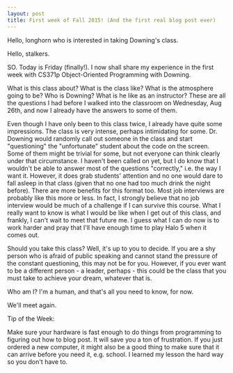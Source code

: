 ```yaml
---
layout: post
title: First week of Fall 2015! (And the first real blog post ever)
---
```

Hello, longhorn who is interested in taking Downing's class. 

Hello, stalkers.

SO. Today is Friday (finally!). I now shall share my experience in the first week with CS371p Object-Oriented Programming with Downing.

What is this class about? What is the class like? What is the atmosphere going to be? Who is Downing? What is he like as an instructor? These are all the questions I had before I walked into the classroom on Wednesday, Aug 26th, and now I already have the answers to some of them.

Even though I have only been to this class twice, I already have quite some impressions. The class is very intense, perhaps intimidating for some. Dr. Downing would randomly call out someone in the class and start "questioning" the "unfortunate" student about the code on the screen. Some of them might be trivial for some, but not everyone can think clearly under that circumstance. I haven't been called on yet, but I do know that I wouldn't be able to answer most of the questions "correctly," i.e. the way I want it. However, it does grab students' attention and no one would dare to fall asleep in that class (given that no one had too much drink the night before). There are more benefits for this format too. Most job interviews are probably like this more or less. In fact, I strongly believe that no job interview would be much of a challenge if I can survive this course. What I really want to know is what I would be like when I get out of this class, and frankly, I can't wait to meet that future me. I guess what I can do now is to work harder and pray that I'll have enough time to play Halo 5 when it comes out.

Should you take this class? Well, it's up to you to decide. If you are a shy person who is afraid of public speaking and cannot stand the pressure of the constant questioning, this may not be for you. However, if you ever want to be a different person - a leader, perhaps - this could be the class that you must take to achieve your dream, whatever that is.

Who am I? I'm a human, and that's all you need to know, for now.



We'll meet again.

Tip of the Week: 

Make sure your hardware is fast enough to do things from programming to figuring out how to blog post. It will save you a ton of frustration. If you just ordered a new computer, it might also be a good thing to make sure that it can arrive before you need it, e.g. school. I learned my lesson the hard way so you don't have to.
